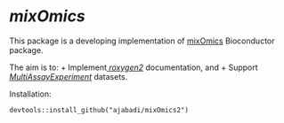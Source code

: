 # _mixOmics_ 

This package is a developing implementation of [mixOmics](https://github.com/mixOmicsTeam/mixOmics) Bioconductor package.

The aim is to:
	+ Implement[ _roxygen2_](https://cran.r-project.org/web/packages/roxygen2/index.html) documentation, and
	+ Support[ _MultiAssayExperiment_](http://bioconductor.org/packages/release/bioc/html/MultiAssayExperiment.html) datasets.

Installation:

```
devtools::install_github("ajabadi/mixOmics2")
```